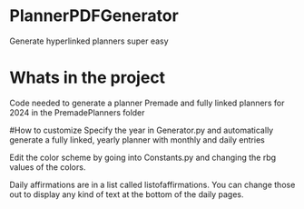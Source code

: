 # PlannerPDFGenerator
Generate hyperlinked planners super easy

# Whats in the project
Code needed to generate a planner
Premade and fully linked planners for 2024 in the PremadePlanners folder

#How to customize
Specify the year in Generator.py and automatically generate a fully linked, yearly planner with monthly and daily entries

Edit the color scheme by going into Constants.py and changing the rbg values of the colors. 

Daily affirmations are in a list called listofaffirmations. You can change those out to display any kind of text at the bottom of the daily pages.
